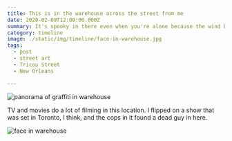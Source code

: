 ```yaml
---
title: This is in the warehouse across the street from me
date: 2020-02-09T12:00:00.000Z
summary: It's spooky in there even when you're alone because the wind blows the loose corrugated metal around.
category: timeline
image: ./static/img/timeline/face-in-warehouse.jpg
tags:
  - post
  - street art
  - Tricou Street
  - New Orleans

---
```


![panorama of graffiti in warehouse](/static/img/timeline/panorama-in-warehouse.jpg)

TV and movies do a lot of filming in this location. I flipped on a show that was set in Toronto, I think, and the cops in it found a dead guy in here.

![face in warehouse](/static/img/timeline/face-in-warehouse.jpg)